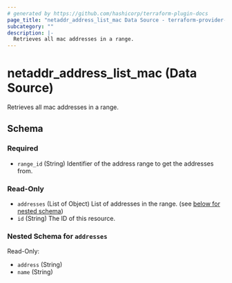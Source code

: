 ```yaml
---
# generated by https://github.com/hashicorp/terraform-plugin-docs
page_title: "netaddr_address_list_mac Data Source - terraform-provider-netaddr"
subcategory: ""
description: |-
  Retrieves all mac addresses in a range.
---
```


# netaddr_address_list_mac (Data Source)

Retrieves all mac addresses in a range.



<!-- schema generated by tfplugindocs -->
## Schema

### Required

- `range_id` (String) Identifier of the address range to get the addresses from.

### Read-Only

- `addresses` (List of Object) List of addresses in the range. (see [below for nested schema](#nestedatt--addresses))
- `id` (String) The ID of this resource.

<a id="nestedatt--addresses"></a>
### Nested Schema for `addresses`

Read-Only:

- `address` (String)
- `name` (String)

